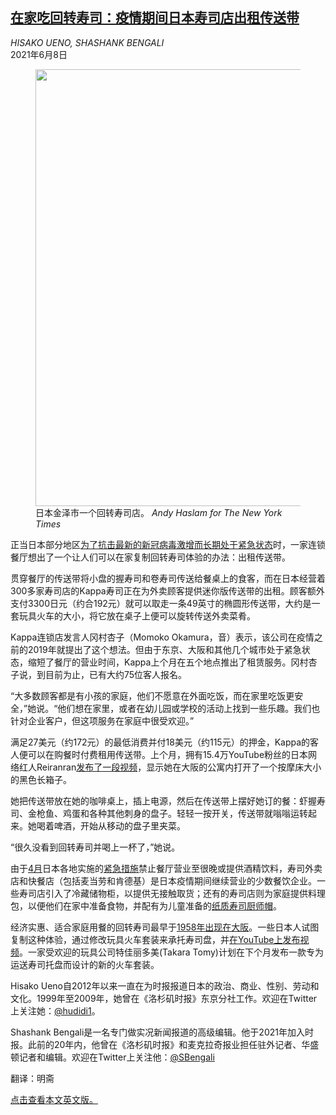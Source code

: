 <!--1623218821000-->
[在家吃回转寿司：疫情期间日本寿司店出租传送带](https://cn.nytimes.com/asia-pacific/20210608/japan-covid-sushi/)
------

<address>HISAKO UENO, SHASHANK BENGALI</address><time pudate="2021-06-09 01:43:00" datetime="2021-06-09 01:43:00">2021年6月8日</time><figure class="article-span-photo"><img src="https://images.weserv.nl/?url=static01.nyt.com/images/2021/06/08/world/08virus-briefing-japan-sushi/08virus-briefing-japan-sushi-master1050.jpg" width="1050" height="699"><figcaption>日本金泽市一个回转寿司店。 <cite>Andy Haslam for The New York Times</cite></figcaption></figure><section class="article-body"><p>正当日本部分地区<a href="https://www.nytimes.com/2021/05/28/world/asia/tokyo-olympics-covid-japan.html">为了抗击最新的新冠病毒激增而长期处于紧急状态</a>时，一家连锁餐厅想出了一个让人们可以在家复制回转寿司体验的办法：出租传送带。</p><p>贯穿餐厅的传送带将小盘的握寿司和卷寿司传送给餐桌上的食客，而在日本经营着300多家寿司店的Kappa寿司正在为外卖顾客提供迷你版传送带的出租。顾客额外支付3300日元（约合192元）就可以取走一条49英寸的椭圆形传送带，大约是一套玩具火车的大小，将它放在桌子上便可以旋转传送外卖菜肴。</p><p>Kappa连锁店发言人冈村杏子（Momoko Okamura，音）表示，该公司在疫情之前的2019年就提出了这个想法。但由于东京、大阪和其他几个城市处于紧急状态，缩短了餐厅的营业时间，Kappa上个月在五个地点推出了租赁服务。冈村杏子说，到目前为止，已有大约75位客人报名。</p><p>“大多数顾客都是有小孩的家庭，他们不愿意在外面吃饭，而在家里吃饭更安全，”她说。“他们想在家里，或者在幼儿园或学校的活动上找到一些乐趣。我们也针对企业客户，但这项服务在家庭中很受欢迎。”</p><p>满足27美元（约172元）的最低消费并付18美元（约115元）的押金，Kappa的客人便可以在购餐时付费租用传送带。上个月，拥有15.4万YouTube粉丝的日本网络红人Reiranran<a rel="noopener noreferrer" target="_blank" href="https://youtu.be/3CqyL5sOcuQ?t=116">发布了一段视频</a>，显示她在大阪的公寓内打开了一个按摩床大小的黑色长箱子。</p><p>她把传送带放在她的咖啡桌上，插上电源，然后在传送带上摆好她订的餐：虾握寿司、金枪鱼、鸡蛋和各种其他刺身的盘子。轻轻一按开关，传送带就嗡嗡运转起来。她喝着啤酒，开始从移动的盘子里夹菜。</p><p>“很久没看到回转寿司并喝上一杯了，”她说。</p><p>由于<a href="https://www.nytimes.com/2021/04/23/world/japan-declares-a-state-of-emergency-in-tokyo-and-osaka-as-cases-continue-to-rise.html">4月</a>日本各地实施的<a href="https://www.nytimes.com/video/world/asia/100000007787589/japan-extends-state-of-emergency-olympics.html">紧急措施</a>禁止餐厅营业至很晚或提供酒精饮料，寿司外卖店和快餐店（包括麦当劳和肯德基）是日本疫情期间继续营业的少数餐饮企业。一些寿司店引入了冷藏储物柜，以提供无接触取货；还有的寿司店则为家庭提供料理包，以便他们在家中准备食物，并配有为儿童准备的<a rel="noopener noreferrer" target="_blank" href="https://twitter.com/miharu60902028/status/1257975508135866368">纸质寿司厨师帽</a>。</p><p>经济实惠、适合家庭用餐的回转寿司最早于<a href="https://www.nytimes.com/2001/08/31/world/yoshiaki-shiraishi-87-sushi-innovator.html">1958年出现在大阪</a>。一些日本人试图复制这种体验，通过修改玩具火车套装来承托寿司盘，并<a rel="noopener noreferrer" target="_blank" href="https://www.youtube.com/watch?v=Uqji80fEqLA">在YouTube上</a><a rel="noopener noreferrer" target="_blank" href="https://www.youtube.com/watch?v=8onaxSVV5Pw&list=RDCMUC4WxB3dh9gEOxnFZRwbc_aw&index=3">发布</a><a rel="noopener noreferrer" target="_blank" href="https://www.youtube.com/watch?v=kdOYvy8HVEQ">视频</a>。一家受欢迎的玩具公司特佳丽多美(Takara Tomy)计划在下个月发布一款专为运送寿司托盘而设计的新的火车套装。</p></section><footer class="author-info"><p>Hisako Ueno自2012年以来一直在为时报报道日本的政治、商业、性别、劳动和文化。1999年至2009年，她曾在《洛杉矶时报》东京分社工作。欢迎在Twitter上关注她：<a rel="nofollow" target="_blank" href="https://twitter.com/hudidi1">@hudidi1</a>。</p><p>Shashank Bengali是一名专门做实况新闻报道的高级编辑。他于2021年加入时报。此前的20年内，他曾在《洛杉矶时报》和麦克拉奇报业担任驻外记者、华盛顿记者和编辑。欢迎在Twitter上关注他：<a rel="nofollow" target="_blank" href="https://twitter.com/SBengali">@SBengali</a></p><p>翻译：明斋</p><p><a rel="nofollow" target="_blank" href="https://www.nytimes.com/2021/06/08/world/japan-covid-sushi.html">点击查看本文英文版。</a></p></footer>
